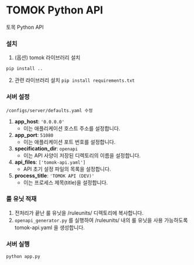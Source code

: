 # TOMOK Python API

토목 Python API

### 설치

1. (옵션) tomok 라이브러리 설치

`pip install ..`

2. 관련 라이브러리 설치
`pip install requirements.txt`

### 서버 설정

`/configs/server/defaults.yaml 수정`

1. **app_host**: `'0.0.0.0'`
    - 이는 애플리케이션 호스트 주소를 설정합니다.
2. **app_port**: `51080`
    - 이는 애플리케이션 포트 번호를 설정합니다.
3. **specification_dir**: `openapi`
    - 이는 API 사양이 저장된 디렉토리의 이름을 설정합니다.
4. **api_files**: `['tomok-api.yaml']`
    - API 초기 설정 파일의 목록을 설정합니다.
9. **process_title**: `'TOMOK API (DEV)'`
    - 이는 프로세스 제목(title)을 설정합니다.

### 룰 유닛 적재

1. 전처리가 끝난 룰 유닛을 /ruleunits/ 디렉토리에 복사합니다.
2. `openapi_generator.py` 를 실행하여 /ruleunits/ 내의 룰 유닛을 사용 가능하도록 tomok-api.yaml 을 생성합니다.


### 서버 실행

`python app.py`